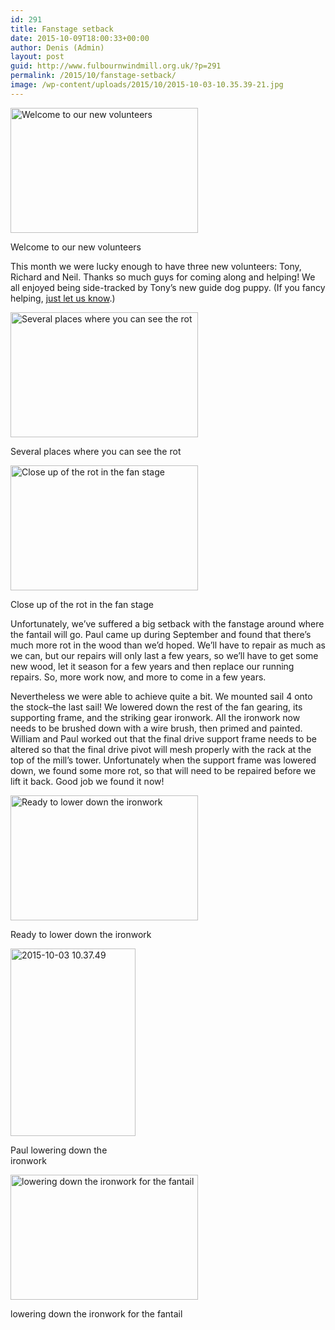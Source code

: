 ```yaml
---
id: 291
title: Fanstage setback
date: 2015-10-09T18:00:33+00:00
author: Denis (Admin)
layout: post
guid: http://www.fulbournwindmill.org.uk/?p=291
permalink: /2015/10/fanstage-setback/
image: /wp-content/uploads/2015/10/2015-10-03-10.35.39-21.jpg
---
```

<div id="attachment_299" style="max-width: 310px" class="wp-caption alignleft">
  <a href="http://www.fulbournwindmill.org.uk/wp-content/uploads/2015/10/2015-10-03-10.01.57.jpg"><img class="size-medium wp-image-299" src="http://www.fulbournwindmill.org.uk/wp-content/uploads/2015/10/2015-10-03-10.01.57-300x200.jpg" alt="Welcome to our new volunteers" width="300" height="200" srcset="http://www.fulbournwindmill.org.uk/wp-content/uploads/2015/10/2015-10-03-10.01.57-300x200.jpg 300w, http://www.fulbournwindmill.org.uk/wp-content/uploads/2015/10/2015-10-03-10.01.57-1024x683.jpg 1024w" sizes="(max-width: 300px) 100vw, 300px" /></a>
  
  <p class="wp-caption-text">
    Welcome to our new volunteers
  </p>
</div>

This month we were lucky enough to have three new volunteers: Tony, Richard and Neil. Thanks so much guys for coming along and helping! We all enjoyed being side-tracked by Tony&#8217;s new guide dog puppy. (If you fancy helping, [just let us know](http://www.fulbournwindmill.org.uk/volunteers/).)

<div id="attachment_293" style="max-width: 310px" class="wp-caption alignleft">
  <a href="http://www.fulbournwindmill.org.uk/wp-content/uploads/2015/10/2015-10-03-10.51.16.jpg"><img class="size-medium wp-image-293" src="http://www.fulbournwindmill.org.uk/wp-content/uploads/2015/10/2015-10-03-10.51.16-300x200.jpg" alt="Several places where you can see the rot" width="300" height="200" srcset="http://www.fulbournwindmill.org.uk/wp-content/uploads/2015/10/2015-10-03-10.51.16-300x200.jpg 300w, http://www.fulbournwindmill.org.uk/wp-content/uploads/2015/10/2015-10-03-10.51.16-1024x683.jpg 1024w" sizes="(max-width: 300px) 100vw, 300px" /></a>
  
  <p class="wp-caption-text">
    Several places where you can see the rot
  </p>
</div>

<div id="attachment_294" style="max-width: 310px" class="wp-caption alignleft">
  <a href="http://www.fulbournwindmill.org.uk/wp-content/uploads/2015/10/2015-10-03-10.52.38.jpg"><img class="size-medium wp-image-294" src="http://www.fulbournwindmill.org.uk/wp-content/uploads/2015/10/2015-10-03-10.52.38-300x200.jpg" alt="Close up of the rot in the fan stage" width="300" height="200" srcset="http://www.fulbournwindmill.org.uk/wp-content/uploads/2015/10/2015-10-03-10.52.38-300x200.jpg 300w, http://www.fulbournwindmill.org.uk/wp-content/uploads/2015/10/2015-10-03-10.52.38-1024x683.jpg 1024w" sizes="(max-width: 300px) 100vw, 300px" /></a>
  
  <p class="wp-caption-text">
    Close up of the rot in the fan stage
  </p>
</div>

Unfortunately, we&#8217;ve suffered a big setback with the fanstage around where the fantail will go. Paul came up during September and found that there&#8217;s much more rot in the wood than we&#8217;d hoped. We&#8217;ll have to repair as much as we can, but our repairs will only last a few years, so we&#8217;ll have to get some new wood, let it season for a few years and then replace our running repairs. So, more work now, and more to come in a few years.

Nevertheless we were able to achieve quite a bit. We mounted sail 4 onto the stock&#8211;the last sail! We lowered down the rest of the fan gearing, its supporting frame, and the striking gear ironwork. All the ironwork now needs to be brushed down with a wire brush, then primed and painted. William and Paul worked out that the final drive support frame needs to be altered so that the final drive pivot will mesh properly with the rack at the top of the mill&#8217;s tower. Unfortunately when the support frame was lowered down, we found some more rot, so that will need to be repaired before we lift it back. Good job we found it now!

<div id="attachment_298" style="max-width: 310px" class="wp-caption alignnone">
  <a href="http://www.fulbournwindmill.org.uk/wp-content/uploads/2015/10/2015-10-03-10.46.21.jpg"><img class="size-medium wp-image-298" src="http://www.fulbournwindmill.org.uk/wp-content/uploads/2015/10/2015-10-03-10.46.21-300x200.jpg" alt="Ready to lower down the ironwork" width="300" height="200" srcset="http://www.fulbournwindmill.org.uk/wp-content/uploads/2015/10/2015-10-03-10.46.21-300x200.jpg 300w, http://www.fulbournwindmill.org.uk/wp-content/uploads/2015/10/2015-10-03-10.46.21-1024x683.jpg 1024w" sizes="(max-width: 300px) 100vw, 300px" /></a>
  
  <p class="wp-caption-text">
    Ready to lower down the ironwork
  </p>
</div>

<div id="attachment_296" style="max-width: 210px" class="wp-caption alignright">
  <a href="http://www.fulbournwindmill.org.uk/wp-content/uploads/2015/10/2015-10-03-10.37.49.jpg"><img class="wp-image-296 size-medium" src="http://www.fulbournwindmill.org.uk/wp-content/uploads/2015/10/2015-10-03-10.37.49-200x300.jpg" alt="2015-10-03 10.37.49" width="200" height="300" srcset="http://www.fulbournwindmill.org.uk/wp-content/uploads/2015/10/2015-10-03-10.37.49-200x300.jpg 200w, http://www.fulbournwindmill.org.uk/wp-content/uploads/2015/10/2015-10-03-10.37.49-683x1024.jpg 683w" sizes="(max-width: 200px) 100vw, 200px" /></a>
  
  <p class="wp-caption-text">
    Paul lowering down the ironwork
  </p>
</div>

<div id="attachment_295" style="max-width: 310px" class="wp-caption alignleft">
  <a href="http://www.fulbournwindmill.org.uk/wp-content/uploads/2015/10/2015-10-03-10.36.03.jpg"><img class="size-medium wp-image-295" src="http://www.fulbournwindmill.org.uk/wp-content/uploads/2015/10/2015-10-03-10.36.03-300x200.jpg" alt="lowering down the ironwork for the fantail" width="300" height="200" srcset="http://www.fulbournwindmill.org.uk/wp-content/uploads/2015/10/2015-10-03-10.36.03-300x200.jpg 300w, http://www.fulbournwindmill.org.uk/wp-content/uploads/2015/10/2015-10-03-10.36.03-1024x683.jpg 1024w" sizes="(max-width: 300px) 100vw, 300px" /></a>
  
  <p class="wp-caption-text">
    lowering down the ironwork for the fantail
  </p>
</div>